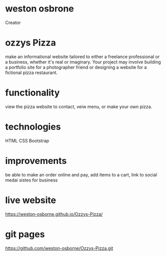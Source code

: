 # weston osbrone
Creator
# ozzys Pizza 
 make an informational website tailored to either a freelance professional or a business, whether it's real or imaginary. Your project may involve building a portfolio site for a photographer friend or designing a website for a fictional pizza restaurant.

# functionality
 view the pizza website to contact, veiw menu, or make your own pizza.

# technologies 
HTML
CSS
Bootstrap

# improvements
 be able to make an order online and pay,
add items to a cart,
link to social medai sistes for business  
   
   # live website
 https://weston-osborne.github.io/Ozzys-Pizza/
 # git pages
 https://github.com/weston-osborne/Ozzys-Pizza.git